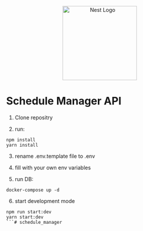 <p align="center">
  <a href="http://nestjs.com/" target="blank"><img src="https://nestjs.com/img/logo-small.svg" width="200" alt="Nest Logo" /></a>
</p>

# Schedule Manager API

1. Clone repositry

2. run:
```
npm install
yarn install 
```
3. rename .env.template file to .env

4. fill with your own env variables

5. run DB:
```
docker-compose up -d
```

6. start development mode
```
npm run start:dev
yarn start:dev
```# schedule_manager
